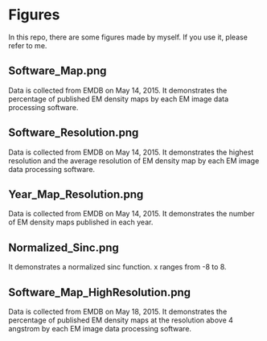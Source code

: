 # Figures
In this repo, there are some figures made by myself. If you use it, please refer to me.

## Software_Map.png
Data is collected from EMDB on May 14, 2015.
It demonstrates the percentage of published EM density maps by each EM image data
processing software.

## Software_Resolution.png
Data is collected from EMDB on May 14, 2015.
It demonstrates the highest resolution and the average resolution of EM density
map by each EM image data processing software.

## Year_Map_Resolution.png
Data is collected from EMDB on May 14, 2015.
It demonstrates the number of EM density maps published in each year.

## Normalized_Sinc.png
It demonstrates a normalized sinc function. x ranges from -8 to 8.

## Software_Map_HighResolution.png
Data is collected from EMDB on May 18, 2015.
It demonstrates the percentage of published EM density maps at the resolution
above 4 angstrom by each EM image data processing software.

